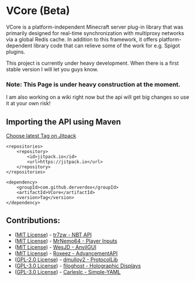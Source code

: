 
# VCore (Beta)

VCore is a platform-independent Minecraft server plug-in library that was primarily designed for real-time
synchronization with multiproxy networks via a global Redis cache. In addition to this framework, it offers
platform-dependent library code that can relieve some of the work for e.g. Spigot plugins.

This project is currently under heavy development. When there is a first stable version I will let you guys know.

### Note: This Page is under heavy construction at the moment.
I am also working on a wiki right now but the api will get big changes so use it at your own risk!

## Importing the API using Maven

[Choose latest Tag on Jitpack](https://jitpack.io/#derverdox/VCore)

	<repositories>
		<repository>
		    <id>jitpack.io</id>
		    <url>https://jitpack.io</url>
		</repository>
	</repositories>
 
 	<dependency>
	    <groupId>com.github.derverdox</groupId>
	    <artifactId>VCore</artifactId>
	    <version>Tag</version>
	</dependency>

## Contributions:

 - ([MIT License](https://github.com/tr7zw/Item-NBT-API/blob/master/LICENSE)) - [tr7zw - NBT API](https://github.com/tr7zw/Item-NBT-API)
 - ([MIT License](https://github.com/MrNemo64/player-inputs/blob/master/LICENSE)) - [MrNemo64 - Player Inputs](https://github.com/MrNemo64/player-inputs)
 - ([MIT License](https://github.com/WesJD/AnvilGUI/blob/master/LICENSE)) - [WesJD - AnvilGUI](https://github.com/WesJD/AnvilGUI) 
 - ([MIT License](https://github.com/Roxeez/AdvancementAPI/blob/master/LICENSE)) - [Roxeez - AdvancementAPI](https://github.com/Roxeez/AdvancementAPI) 
 - ([GPL-2.0 License](https://github.com/dmulloy2/ProtocolLib/blob/master/License.txt)) - [dmulloy2 - ProtocolLib](https://github.com/dmulloy2/ProtocolLib) 
 - ([GPL-3.0 License](https://dev.bukkit.org/projects/holographic-displays)) - [filoghost - Holographic Displays](https://dev.bukkit.org/projects/holographic-displays) 
 - ([GPL-3.0 License](https://github.com/Carleslc/Simple-YAML/blob/master/LICENSE)) - [Carleslc - Simple-YAML](https://github.com/Carleslc/Simple-YAML)
